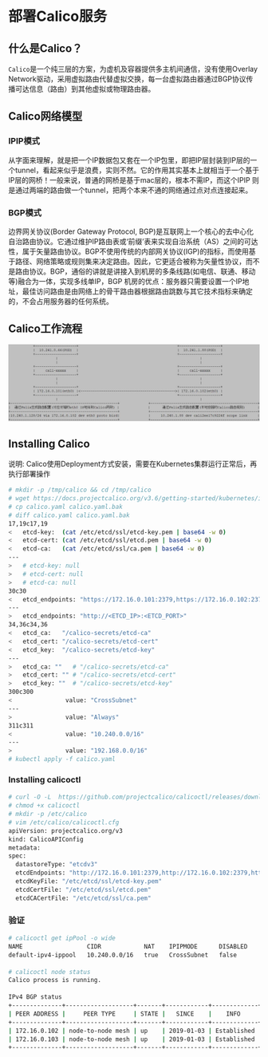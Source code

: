 # 部署Calico服务

## 什么是Calico？
`Calico`是一个纯三层的方案，为虚机及容器提供多主机间通信，没有使用Overlay Network驱动，采用虚拟路由代替虚拟交换，每一台虚拟路由器通过BGP协议传播可达信息（路由）到其他虚拟或物理路由器。

## Calico网络模型

### IPIP模式
从字面来理解，就是把一个IP数据包又套在一个IP包里，即把IP层封装到IP层的一个tunnel，看起来似乎是浪费，实则不然。它的作用其实基本上就相当于一个基于IP层的网桥！一般来说，普通的网桥是基于mac层的，根本不需IP，而这个IPIP 则是通过两端的路由做一个tunnel，把两个本来不通的网络通过点对点连接起来。

### BGP模式
边界网关协议(Border Gateway Protocol, BGP)是互联网上一个核心的去中心化自治路由协议。它通过维护IP路由表或‘前缀’表来实现自治系统（AS）之间的可达性，属于矢量路由协议。BGP不使用传统的内部网关协议(IGP)的指标，而使用基于路径、网络策略或规则集来决定路由。因此，它更适合被称为矢量性协议，而不是路由协议。BGP，通俗的讲就是讲接入到机房的多条线路(如电信、联通、移动等)融合为一体，实现多线单IP，BGP 机房的优点：服务器只需要设置一个IP地址，最佳访问路由是由网络上的骨干路由器根据路由跳数与其它技术指标来确定的，不会占用服务器的任何系统。

## Calico工作流程

![Calico](./images/calico.jpg)

## Installing Calico

说明: Calico使用Deployment方式安装，需要在Kubernetes集群运行正常后，再执行部署操作

``` bash
# mkdir -p /tmp/calico && cd /tmp/calico
# wget https://docs.projectcalico.org/v3.6/getting-started/kubernetes/installation/hosted/calico.yaml
# cp calico.yaml calico.yaml.bak
# diff calico.yaml calico.yaml.bak 
17,19c17,19
<   etcd-key:  (cat /etc/etcd/ssl/etcd-key.pem | base64 -w 0)
<   etcd-cert: (cat /etc/etcd/ssl/etcd.pem | base64 -w 0)
<   etcd-ca:   (cat /etc/etcd/ssl/ca.pem | base64 -w 0) 
---
>   # etcd-key: null
>   # etcd-cert: null
>   # etcd-ca: null
30c30
<   etcd_endpoints: "https://172.16.0.101:2379,https://172.16.0.102:2379,https://172.16.0.103:2379"
---
>   etcd_endpoints: "http://<ETCD_IP>:<ETCD_PORT>"
34,36c34,36
<   etcd_ca:   "/calico-secrets/etcd-ca"
<   etcd_cert: "/calico-secrets/etcd-cert"
<   etcd_key:  "/calico-secrets/etcd-key"
---
>   etcd_ca: ""   # "/calico-secrets/etcd-ca"
>   etcd_cert: "" # "/calico-secrets/etcd-cert"
>   etcd_key: ""  # "/calico-secrets/etcd-key"
300c300
<               value: "CrossSubnet"
---
>               value: "Always"
311c311
<               value: "10.240.0.0/16"
---
>               value: "192.168.0.0/16"
# kubectl apply -f calico.yaml
```

### Installing calicoctl

``` bash
# curl -O -L  https://github.com/projectcalico/calicoctl/releases/download/v3.4.0/calicoctl
# chmod +x calicoctl
# mkdir -p /etc/calico 
# vim /etc/calico/calicoctl.cfg
apiVersion: projectcalico.org/v3
kind: CalicoAPIConfig
metadata:
spec:
  datastoreType: "etcdv3"
  etcdEndpoints: "http://172.16.0.101:2379,http://172.16.0.102:2379,http://172.16.0.103:2379"
  etcdKeyFile: "/etc/etcd/ssl/etcd-key.pem"
  etcdCertFile: "/etc/etcd/ssl/etcd.pem"
  etcdCACertFile: "/etc/etcd/ssl/ca.pem"
```

### 验证

``` bash
# calicoctl get ipPool -o wide
NAME                  CIDR            NAT    IPIPMODE      DISABLED   
default-ipv4-ippool   10.240.0.0/16   true   CrossSubnet   false

# calicoctl node status
Calico process is running.

IPv4 BGP status
+--------------+-------------------+-------+------------+-------------+
| PEER ADDRESS |     PEER TYPE     | STATE |   SINCE    |    INFO     |
+--------------+-------------------+-------+------------+-------------+
| 172.16.0.102 | node-to-node mesh | up    | 2019-01-03 | Established |
| 172.16.0.103 | node-to-node mesh | up    | 2019-01-03 | Established |
+--------------+-------------------+-------+------------+-------------+
```